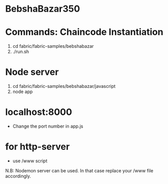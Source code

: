 # BebshaBazar350

# Commands: Chaincode Instantiation

1. cd fabric/fabric-samples/bebshabazar
2. ./run.sh

# Node server
1. cd fabric/fabric-samples/bebshabazar/javascript
2. node app 

# localhost:8000
- Change the port number in app.js

# for http-server
- use /www script


N.B: Nodemon server can be used. In that case replace your /www file accordingly.





